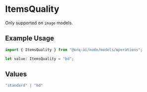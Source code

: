 # ItemsQuality

Only supported on `image` models.

## Example Usage

```typescript
import { ItemsQuality } from "@orq-ai/node/models/operations";

let value: ItemsQuality = "hd";
```

## Values

```typescript
"standard" | "hd"
```